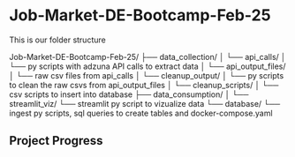 # Job-Market-DE-Bootcamp-Feb-25
This is our folder structure

Job-Market-DE-Bootcamp-Feb-25/
├── data_collection/
│   └── api_calls/
│       └── py scripts with adzuna API calls to extract data
│   └── api_output_files/
│       └── raw csv files from api_calls
│   └── cleanup_output/
│       └── py scripts to clean the raw csvs from api_output_files
│   └── cleanup_scripts/
│       └── csv scripts to insert into database
├── data_consumption/
│   └── streamlit_viz/
        └── streamlit py script to vizualize data
└── database/
    └── ingest py scripts, sql queries to create tables and docker-compose.yaml    

## Project Progress